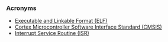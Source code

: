 ### Acronyms
- [Executable and Linkable Format (ELF)](https://en.wikipedia.org/wiki/Executable_and_Linkable_Format#:~:text=In%20computing%2C%20the%20Executable%20and,shared%20libraries%2C%20and%20core%20dumps.&text=By%20design%2C%20the%20ELF%20format,extensible%2C%20and%20cross%2Dplatform.)
- [Cortex Microcontroller Software Interface Standard (CMSIS)](https://developer.arm.com/tools-and-software/embedded/cmsis)
- [Interrupt Service Routine (ISR)](https://en.wikipedia.org/wiki/Interrupt_handler)
